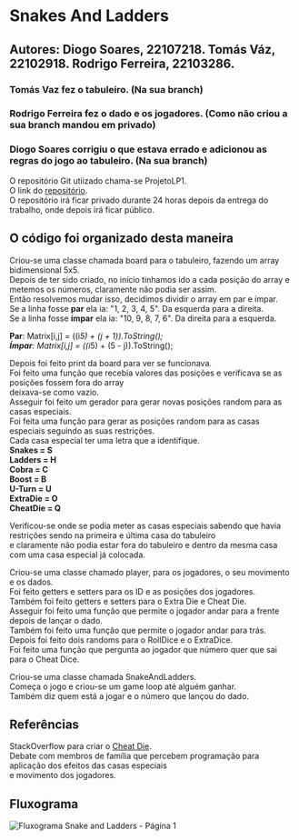 # Snakes And Ladders
## Autores: Diogo Soares, 22107218. Tomás Váz, 22102918. Rodrigo Ferreira, 22103286.
### Tomás Vaz fez o tabuleiro. (Na sua branch)
### Rodrigo Ferreira fez o dado e os jogadores. (Como não criou a sua branch mandou em privado)
### Diogo Soares corrigiu o que estava errado e adicionou as regras do jogo ao tabuleiro. (Na sua branch)

O repositório Git utiizado chama-se ProjetoLP1.\
O link do [repositório](https://github.com/Terrorspy/ProjetoLP1).\
O repositório irá ficar privado durante 24 horas depois da entrega do trabalho, onde depois irá ficar público.

## O código foi organizado desta maneira
Criou-se uma classe chamada board para o tabuleiro, fazendo um array bidimensional 5x5.\
Depois de ter sido criado, no início tinhamos ido a cada posição do array e metemos os números, claramente não podia ser assim.\
Então resolvemos mudar isso, decidimos dividir o array em par e ímpar.\
Se a linha fosse **par** ela ia: "1, 2, 3, 4, 5". Da esquerda para a direita.\
Se a linha fosse **ímpar** ela ia: "10, 9, 8, 7, 6". Da direita para a esquerda.

**Par**: Matrix[i,j] = ((i*5) + (j + 1)).ToString();\
**Ímpar**: Matrix[i,j] = ((i*5) + (5 - j)).ToString();

Depois foi feito print da board para ver se funcionava.\
Foi feito uma função que recebia valores das posições e verificava se as posições fossem fora do array\
deixava-se como vazio.\
Asseguir foi feito um gerador para gerar novas posições random para as casas especiais.\
Foi feita uma função para gerar as posições random para as casas especiais seguindo as suas restrições.\
Cada casa especial ter uma letra que a identifique.\
**Snakes = S\
Ladders = H\
Cobra = C\
Boost = B\
U-Turn = U\
ExtraDie = O\
CheatDie = Q**

Verificou-se onde se podia meter as casas especiais sabendo que havia restrições sendo na primeira e última casa do tabuleiro\
e claramente não podia estar fora do tabuleiro e dentro da mesma casa com uma casa especial já colocada.

Criou-se uma classe chamado player, para os jogadores, o seu movimento e os dados.\
Foi feito getters e setters para os ID e as posições dos jogadores.\
Também foi feito getters e setters para o Extra Die e Cheat Die.\
Asseguir foi feito uma função que permite o jogador andar para a frente depois de lançar o dado.\
Também foi feito uma função que permite o jogador andar para trás.\
Depois foi feito dois randoms para o RollDice e o ExtraDice.\
Foi feito uma função que pergunta ao jogador que número quer que sai para o Cheat Dice.

Criou-se uma classe chamada SnakeAndLadders.\
Começa o jogo e criou-se um game loop até alguém ganhar.\
Também diz quem está a jogar e o número que lançou do dado.

## Referências
StackOverflow para criar o [Cheat Die](https://stackoverflow.com/questions/2263894/how-to-create-a-biased-number-generator-using-a-pair-of-six-sided-dice).\
Debate com membros de família que percebem programação para aplicação dos efeitos das casas especiais\
e movimento dos jogadores.

## Fluxograma
![Fluxograma Snake and Ladders - Página 1](https://user-images.githubusercontent.com/92086908/161431670-529e75a4-c77a-46c4-ac3e-809edc0fbe95.png)
